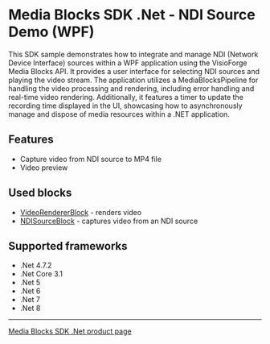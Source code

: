 # Media Blocks SDK .Net - NDI Source Demo (WPF)

This SDK sample demonstrates how to integrate and manage NDI (Network Device Interface) sources within a WPF application using the VisioForge Media Blocks API. It provides a user interface for selecting NDI sources and playing the video stream. The application utilizes a MediaBlocksPipeline for handling the video processing and rendering, including error handling and real-time video rendering. Additionally, it features a timer to update the recording time displayed in the UI, showcasing how to asynchronously manage and dispose of media resources within a .NET application.

## Features

- Capture video from NDI source to MP4 file
- Video preview

## Used blocks

- [VideoRendererBlock](https://www.visioforge.com/help/docs/dotnet/mediablocks/VideoRendering/) - renders video
- [NDISourceBlock](https://www.visioforge.com/help/docs/dotnet/mediablocks/Sources/NDISourceBlock/) - captures video from an NDI source

## Supported frameworks

- .Net 4.7.2
- .Net Core 3.1
- .Net 5
- .Net 6
- .Net 7
- .Net 8

---

[Media Blocks SDK .Net product page](https://www.visioforge.com/media-blocks-sdk)

